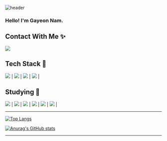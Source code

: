 ![header](https://capsule-render.vercel.app/api?type=Waving&color=auto&height=250&section=header&text=Forests&fontColor=FFFFFF&fontSize=90&animation=blink)


### Hello! I'm Gayeon Nam.

 <h2> Contact With Me ✨ </h2>
<a href="https://mail.google.com/mail/u/0/?tab=rm&ogbl#inbox"><img src="https://img.shields.io/badge/Gmail-EA4335?style=flat-square&logo=Gmail&logoColor=white"/></a>

 <h2> Tech Stack 🔧 </h2>
<p>
<img src="https://img.shields.io/badge/C++-00599C?style=flat-square&logo=C++&logoColor=white"/> | <img src="https://img.shields.io/badge/Oracle-F80000?style=flat-square&logo=Oracle&logoColor=white"/> | <img src="https://img.shields.io/badge/MySQL-4479A1?style=flat-square&logo=MySQL&logoColor=white"/> | <img src="https://img.shields.io/badge/Node.js-339933?style=flat-square&logo=Node.js&logoColor=white"/> | 
 </p>
 <h2> Studying 📘 </h2>
 <p>
<img src="https://img.shields.io/badge/Java-007396?style=flat-square&logo=Java&logoColor=white"/> | <img src="https://img.shields.io/badge/Python-3776AB?style=flat-square&logo=Python&logoColor=white"/> | <img src="https://img.shields.io/badge/Amazon AWS-232F3E?style=flat-square&logo=Amazon AWS&logoColor=white"/> | <img src="https://img.shields.io/badge/React-61DAFB?style=flat-square&logo=React&logoColor=white"/> | <img src="https://img.shields.io/badge/JavaScript-F7DF1E?style=flat-square&logo=JavaScript&logoColor=white"/> | <img src="https://img.shields.io/badge/Flutter-02569B?style=flat-square&logo=Flutter&logoColor=white"/> | 
</p>


 
--- 

[![Top Langs](https://github-readme-stats.vercel.app/api/top-langs/?username=forests0&layout=compact)](https://github.com/forests0/github-readme-stats)

[![Anurag's GitHub stats](https://github-readme-stats.vercel.app/api?username=forests0)](https://github.com/forests0/github-readme-stats)

 ---

